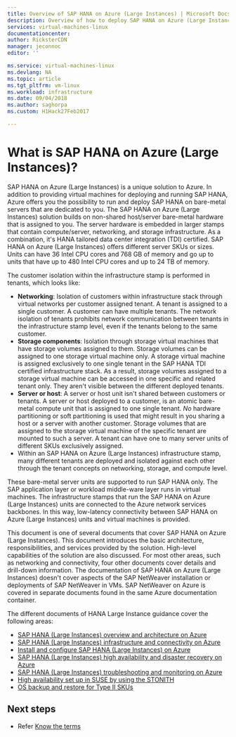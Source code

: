 ```yaml
---
title: Overview of SAP HANA on Azure (Large Instances) | Microsoft Docs
description: Overview of how to deploy SAP HANA on Azure (Large Instances).
services: virtual-machines-linux
documentationcenter: 
author: RicksterCDN
manager: jeconnoc
editor: ''

ms.service: virtual-machines-linux
ms.devlang: NA
ms.topic: article
ms.tgt_pltfrm: vm-linux
ms.workload: infrastructure
ms.date: 09/04/2018
ms.author: saghorpa
ms.custom: H1Hack27Feb2017

---
```

#  What is SAP HANA on Azure (Large Instances)?

SAP HANA on Azure (Large Instances) is a unique solution to Azure. In addition to providing virtual machines for deploying and running SAP HANA, Azure offers you the possibility to run and deploy SAP HANA on bare-metal servers that are dedicated to you. The SAP HANA on Azure (Large Instances) solution builds on non-shared host/server bare-metal hardware that is assigned to you. The server hardware is embedded in larger stamps that contain compute/server, networking, and storage infrastructure. As a combination, it's HANA tailored data center integration (TDI) certified. SAP HANA on Azure (Large Instances) offers different server SKUs or sizes. Units can have 36 Intel CPU cores and 768 GB of memory and go up to units that have up to 480 Intel CPU cores and up to 24 TB of memory.

The customer isolation within the infrastructure stamp is performed in tenants, which looks like:

- **Networking**: Isolation of customers within infrastructure stack through virtual networks per customer assigned tenant. A tenant is assigned to a single customer. A customer can have multiple tenants. The network isolation of tenants prohibits network communication between tenants in the infrastructure stamp level, even if the tenants belong to the same customer.
- **Storage components**: Isolation through storage virtual machines that have storage volumes assigned to them. Storage volumes can be assigned to one storage virtual machine only. A storage virtual machine is assigned exclusively to one single tenant in the SAP HANA TDI certified infrastructure stack. As a result, storage volumes assigned to a storage virtual machine can be accessed in one specific and related tenant only. They aren't visible between the different deployed tenants.
- **Server or host**: A server or host unit isn't shared between customers or tenants. A server or host deployed to a customer, is an atomic bare-metal compute unit that is assigned to one single tenant. *No* hardware partitioning or soft partitioning is used that might result in you sharing a host or a server with another customer. Storage volumes that are assigned to the storage virtual machine of the specific tenant are mounted to such a server. A tenant can have one to many server units of different SKUs exclusively assigned.
- Within an SAP HANA on Azure (Large Instances) infrastructure stamp, many different tenants are deployed and isolated against each other through the tenant concepts on networking, storage, and compute level. 


These bare-metal server units are supported to run SAP HANA only. The SAP application layer or workload middle-ware layer runs in virtual machines. The infrastructure stamps that run the SAP HANA on Azure (Large Instances) units are connected to the Azure network services backbones. In this way, low-latency connectivity between SAP HANA on Azure (Large Instances) units and virtual machines is provided.

This document is one of several documents that cover SAP HANA on Azure (Large Instances). This document introduces the basic architecture, responsibilities, and services provided by the solution. High-level capabilities of the solution are also discussed. For most other areas, such as networking and connectivity, four other documents cover details and drill-down information. The documentation of SAP HANA on Azure (Large Instances) doesn't cover aspects of the SAP NetWeaver installation or deployments of SAP NetWeaver in VMs. SAP NetWeaver on Azure is covered in separate documents found in the same Azure documentation container. 


The different documents of HANA Large Instance guidance cover the following areas:

- [SAP HANA (Large Instances) overview and architecture on Azure](hana-overview-architecture.md?toc=%2fazure%2fvirtual-machines%2flinux%2ftoc.json)
- [SAP HANA (Large Instances) infrastructure and connectivity on Azure](hana-overview-infrastructure-connectivity.md?toc=%2fazure%2fvirtual-machines%2flinux%2ftoc.json)
- [Install and configure SAP HANA (Large Instances) on Azure](hana-installation.md?toc=%2fazure%2fvirtual-machines%2flinux%2ftoc.json)
- [SAP HANA (Large Instances) high availability and disaster recovery on Azure](hana-overview-high-availability-disaster-recovery.md?toc=%2fazure%2fvirtual-machines%2flinux%2ftoc.json)
- [SAP HANA (Large Instances) troubleshooting and monitoring on Azure](troubleshooting-monitoring.md?toc=%2fazure%2fvirtual-machines%2flinux%2ftoc.json)
- [High availability set up in SUSE by using the STONITH](https://docs.microsoft.com/azure/virtual-machines/workloads/sap/ha-setup-with-stonith)
- [OS backup and restore for Type II SKUs](https://docs.microsoft.com/azure/virtual-machines/workloads/sap/os-backup-type-ii-skus)

## Next steps
- Refer [Know the terms](hana-know-the-terms.md)